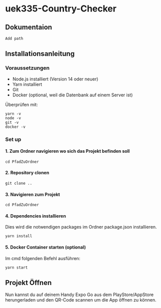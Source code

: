 # uek335-Country-Checker

## Dokumentaion
```
Add path
```

## Installationsanleitung
### Voraussetzungen
- Node.js  installiert (Version 14 oder neuer)
- Yarn installiert
- Git
- Docker (optional, weil die Datenbank auf einem Server ist)

Überprüfen mit:
```
yarn -v 
node -v
git -v
docker -v
```

### Set up
#### 1. Zum Ordner navigieren wo sich das Projekt befinden soll
```
cd PfadZuOrdner
```
#### 2. Repository clonen
```
git clone ..
```
#### 3. Navigieren zum Projekt
```
cd PfadZuOrdner
```
#### 4. Dependencies installieren <br>
Dies wird die notwendigen packages im Ordner package.json installieren.
```
yarn install
```
#### 5. Docker Container starten (optional)
Im cmd folgenden Befehl ausführen:
```
yarn start
```

## Projekt Öffnen
Nun kannst du auf deinem Handy Expo Go aus dem PlayStore/AppStore herungerladen und den QR-Code scannen um die App öffnen zu können. 
